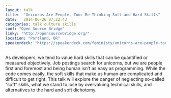 ```yaml
---
layout: talk
title:  "Unicorns Are People, Too: Re-Thinking Soft and Hard Skills"
date:   2014-06-26 07:22:43
categories: talk culture skills
conf: "Open Source Bridge"
linky: "http://opensourcebridge.org/"
location: "Portland, OR"
speakerdeck: "https://speakerdeck.com/feministy/unicorns-are-people-too-re-thinking-soft-and-hard-skills"
---
```


As developers, we tend to value hard skills that can be quantified or measured objectively. Job postings search for unicorns, but we are people first and foremost and being human isn’t as easy as programming. While the code comes easily, the soft skills that make us human are complicated and difficult to get right. This talk will explore the danger of neglecting so-called “soft” skills, what we stand to lose by overvaluing technical skills, and alternatives to the hard and soft dichotomy.
